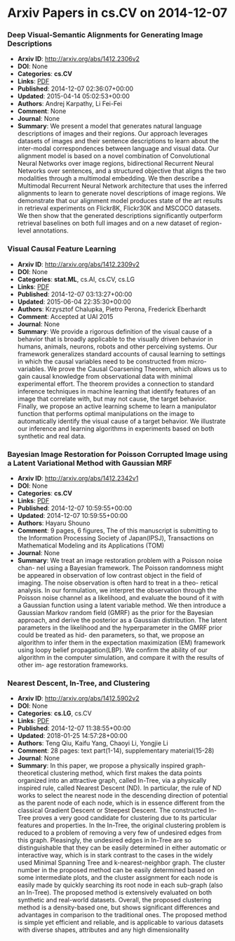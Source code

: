 # Arxiv Papers in cs.CV on 2014-12-07
### Deep Visual-Semantic Alignments for Generating Image Descriptions
- **Arxiv ID**: http://arxiv.org/abs/1412.2306v2
- **DOI**: None
- **Categories**: **cs.CV**
- **Links**: [PDF](http://arxiv.org/pdf/1412.2306v2)
- **Published**: 2014-12-07 02:36:07+00:00
- **Updated**: 2015-04-14 05:02:53+00:00
- **Authors**: Andrej Karpathy, Li Fei-Fei
- **Comment**: None
- **Journal**: None
- **Summary**: We present a model that generates natural language descriptions of images and their regions. Our approach leverages datasets of images and their sentence descriptions to learn about the inter-modal correspondences between language and visual data. Our alignment model is based on a novel combination of Convolutional Neural Networks over image regions, bidirectional Recurrent Neural Networks over sentences, and a structured objective that aligns the two modalities through a multimodal embedding. We then describe a Multimodal Recurrent Neural Network architecture that uses the inferred alignments to learn to generate novel descriptions of image regions. We demonstrate that our alignment model produces state of the art results in retrieval experiments on Flickr8K, Flickr30K and MSCOCO datasets. We then show that the generated descriptions significantly outperform retrieval baselines on both full images and on a new dataset of region-level annotations.



### Visual Causal Feature Learning
- **Arxiv ID**: http://arxiv.org/abs/1412.2309v2
- **DOI**: None
- **Categories**: **stat.ML**, cs.AI, cs.CV, cs.LG
- **Links**: [PDF](http://arxiv.org/pdf/1412.2309v2)
- **Published**: 2014-12-07 03:13:27+00:00
- **Updated**: 2015-06-04 22:35:30+00:00
- **Authors**: Krzysztof Chalupka, Pietro Perona, Frederick Eberhardt
- **Comment**: Accepted at UAI 2015
- **Journal**: None
- **Summary**: We provide a rigorous definition of the visual cause of a behavior that is broadly applicable to the visually driven behavior in humans, animals, neurons, robots and other perceiving systems. Our framework generalizes standard accounts of causal learning to settings in which the causal variables need to be constructed from micro-variables. We prove the Causal Coarsening Theorem, which allows us to gain causal knowledge from observational data with minimal experimental effort. The theorem provides a connection to standard inference techniques in machine learning that identify features of an image that correlate with, but may not cause, the target behavior. Finally, we propose an active learning scheme to learn a manipulator function that performs optimal manipulations on the image to automatically identify the visual cause of a target behavior. We illustrate our inference and learning algorithms in experiments based on both synthetic and real data.



### Bayesian Image Restoration for Poisson Corrupted Image using a Latent Variational Method with Gaussian MRF
- **Arxiv ID**: http://arxiv.org/abs/1412.2342v1
- **DOI**: None
- **Categories**: **cs.CV**
- **Links**: [PDF](http://arxiv.org/pdf/1412.2342v1)
- **Published**: 2014-12-07 10:59:55+00:00
- **Updated**: 2014-12-07 10:59:55+00:00
- **Authors**: Hayaru Shouno
- **Comment**: 9 pages, 6 figures, The of this manuscript is submitting to the
  Information Processing Society of Japan(IPSJ), Transactions on Mathematical
  Modeling and its Applications (TOM)
- **Journal**: None
- **Summary**: We treat an image restoration problem with a Poisson noise chan- nel using a Bayesian framework. The Poisson randomness might be appeared in observation of low contrast object in the field of imaging. The noise observation is often hard to treat in a theo- retical analysis. In our formulation, we interpret the observation through the Poisson noise channel as a likelihood, and evaluate the bound of it with a Gaussian function using a latent variable method. We then introduce a Gaussian Markov random field (GMRF) as the prior for the Bayesian approach, and derive the posterior as a Gaussian distribution. The latent parameters in the likelihood and the hyperparameter in the GMRF prior could be treated as hid- den parameters, so that, we propose an algorithm to infer them in the expectation maximization (EM) framework using loopy belief propagation(LBP). We confirm the ability of our algorithm in the computer simulation, and compare it with the results of other im- age restoration frameworks.



### Nearest Descent, In-Tree, and Clustering
- **Arxiv ID**: http://arxiv.org/abs/1412.5902v2
- **DOI**: None
- **Categories**: **cs.LG**, cs.CV
- **Links**: [PDF](http://arxiv.org/pdf/1412.5902v2)
- **Published**: 2014-12-07 11:38:55+00:00
- **Updated**: 2018-01-25 14:57:28+00:00
- **Authors**: Teng Qiu, Kaifu Yang, Chaoyi Li, Yongjie Li
- **Comment**: 28 pages: text part(1-14), supplementary material(15-28)
- **Journal**: None
- **Summary**: In this paper, we propose a physically inspired graph-theoretical clustering method, which first makes the data points organized into an attractive graph, called In-Tree, via a physically inspired rule, called Nearest Descent (ND). In particular, the rule of ND works to select the nearest node in the descending direction of potential as the parent node of each node, which is in essence different from the classical Gradient Descent or Steepest Descent. The constructed In-Tree proves a very good candidate for clustering due to its particular features and properties. In the In-Tree, the original clustering problem is reduced to a problem of removing a very few of undesired edges from this graph. Pleasingly, the undesired edges in In-Tree are so distinguishable that they can be easily determined in either automatic or interactive way, which is in stark contrast to the cases in the widely used Minimal Spanning Tree and k-nearest-neighbor graph. The cluster number in the proposed method can be easily determined based on some intermediate plots, and the cluster assignment for each node is easily made by quickly searching its root node in each sub-graph (also an In-Tree). The proposed method is extensively evaluated on both synthetic and real-world datasets. Overall, the proposed clustering method is a density-based one, but shows significant differences and advantages in comparison to the traditional ones. The proposed method is simple yet efficient and reliable, and is applicable to various datasets with diverse shapes, attributes and any high dimensionality



